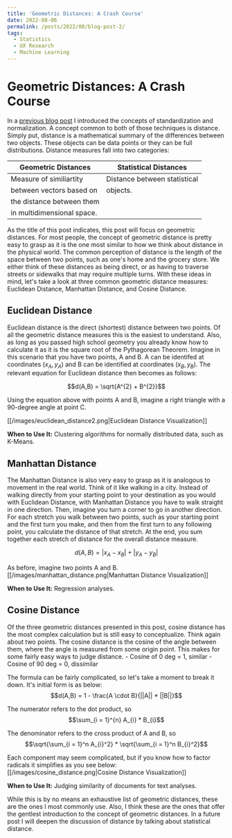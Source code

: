 ```yaml
---
title: 'Geometric Distances: A Crash Course'
date: 2022-08-06
permalink: /posts/2022/08/blog-post-2/
tags:
  - Statistics
  - UX Research
  - Machine Learning
---
```


# Geometric Distances: A Crash Course

In a [previous blog post](https://www.lesliemcfarlin.com/posts/2022/05/blog-post-1/) I introduced the concepts of standardization and normalization. A concept common to both of those techniques is distance. Simply put, distance is a mathematical summary of the differences between two objects. These objects can be data points or they can be full distributions. Distance measures fall into two categories:

|     Geometric Distances    |     Statistical Distances     |
 ----------------------------|-------------------------------
 Measure of similiartity     | Distance between statistical  
 between vectors based on    | objects.                      
 the distance between them   |                               
 in multidimensional space.  |                               


As the title of this post indicates, this post will focus on geometric distances. For most people, the concept of geometric distance is pretty easy to grasp as it is the one most similar to how we think about distance in the physical world. The common perception of distance is the length of the space between two points, such as one's home and the grocery store. We either think of these distances as being direct, or as having to traverse streets or sidewalks that may require multiple turns. With these ideas in mind, let's take a look at three common geometric distance measures: Euclidean Distance, Manhattan Distance, and Cosine Distance.

## Euclidean Distance
Euclidean distance is the direct (shortest) distance between two points. Of all the geometric distance measures this is the easiest to understand. Also, as long as you passed high school geometry you already know how to calculate it as it is the square root of the Pythagorean Theorem. Imagine in this scenario that you have two points, A and B. A can be identifed at coordinates $(x_{A}, y_{A})$ and B can be identified at coordinates $(x_{B}, y_{B})$. The relevant equation for Euclidean distance then becomes as follows:

$$d(A,B) = \sqrt{A^{2} + B^{2}}$$

Using the equation above with points A and B, imagine a right triangle with a 90-degree angle at point C.

[[/images/euclidean_distance2.png|Euclidean Distance Visualization]]

__When to Use It:__ Clustering algorithms for normally distributed data, such as K-Means.

## Manhattan Distance
The Manhattan Distance is also very easy to grasp as it is analogous to movement in the real world. Think of it like walking in a city. Instead of walking directly from your starting point to your destination as you would with Euclidean Distance, with Manhattan Distance you have to walk straight in one direction. Then, imagine you turn a corner to go in another direction. For each stretch you walk between two points, such as your starting point and the first turn you make, and then from the first turn to any following point, you calculate the distance of that stretch. At the end, you sum together each stretch of distance for the overall distance measure.

$$d(A,B) = |x_{A} - x_{B}| + |y_{A} - y_{B}|$$

As before, imagine two points A and B.
[[/images/manhattan_distance.png|Manhattan Distance Visualization]]

__When to Use It:__ Regression analyses.

## Cosine Distance
Of the three geometric distances presented in this post, cosine distance has the most complex calculation but is still easy to conceptualize. Think again about two points. The cosine distance is the cosine of the angle between them, where the angle is measured from some origin point. This makes for some fairly easy ways to judge distance. 
			- Cosine of 0 deg = 1, similar
			- Cosine of 90 deg = 0, dissimilar
      
 The formula can be fairly complicated, so let's take a moment to break it down. It's initial form is as below:
 $$d(A,B) = 1 - \frac{A \cdot B}{||A|| * ||B||}$$
 
 The numerator refers to the dot product, so $$\sum_{i = 1}^{n} A_{i} * B_{i}$$
 
 The denominator refers to the cross product of A and B, so  $$\sqrt{\sum_{i = 1}^n A_{i}^2} * \sqrt{\sum_{i = 1}^n B_{i}^2}$$
 
 Each component may seem complicated, but if you know how to factor radicals it simplifies as you see below:
 [[/images/cosine_distance.png|Cosine Distance Visualization]]
 
 __When to Use It:__ Judging similarity of documents for text analyses.
 
While this is by no means an exhaustive list of geometric distances, these are the ones I most commonly use. Also, I think these are the ones that offer the gentlest introduction to the concept of geometric distances. In a future post I will deepen the discussion of distance by talking about statistical distance.
